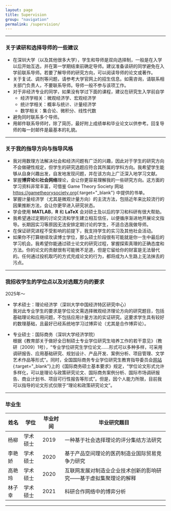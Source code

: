 ```yaml
---
layout: page
title: Supervision
group: "navigation"
permalink: /supervision/
---
```


---
### 关于读研和选择导师的一些建议

* 在深圳大学（以及其他很多大学），学生和导师是双向选择制，一般是在入学以后开始互选，并在第一学期结束前确定导师。建议准备读研的同学避免在入学前联系导师。若要了解导师的研究方向，可以阅读导师的论文或著作。   
* 关于复试、调剂等问题，请参考大学官网上的招生信息。如需咨询，请联系相关部门负责人，不要联系导师。导师一般不参与该项工作。   
* 对于非经济专业的同学，如果没有学过下面的课程，建议在研究生入学前自学   
  - 经济学相关：微观经济学、宏观经济学   
  - 统计学相关：概率与统计、计量经济学   
  - 数学相关：集合论、微积分、线性代数   
* 避免同时联系多个导师。   
* 用邮件联系导师时，除了简历，最好附上成绩单和毕业论文以供参考。回复导师的每一封邮件是最基本的礼貌。   

---
### 关于我的指导方向与指导风格

* 我对用数理方法解决社会和经济问题有广泛的兴趣，因此对于学生的研究方向不会做硬性规定，但学生的研究选题应符合其所属的学科方向。我希望学生能够从自身兴趣出发，自发地发现问题，并在该方向上广泛深入地学习文献。     
* 掌握**博弈论**和**社会网络**理论，会让你更容易理解我的一些研究方向。这方面的学习资料非常丰富，可借鉴 Game Theory Society 网站 <https://gametheorysociety.org>{:target="_blank"} 中提供的书单。   
* 掌握计量经济学（尤其是微观计量方向）的主流方法，包括近年来比较流行的因果推断方法，会让你更早进入研究状态。   
* 学会使用 **MATLAB**，**R** 和 **LaTeX** 会对硕士及以后的学习和科研有很大帮助。
* 我希望通过定期的讨论交流和学生建立相互信任，以便循序渐进地开展论文指导。长期因实习等原因无法安排定期讨论的学生，不适合选我做导师。   
* 在保证研究进程不受影响的前提下，我支持学生的实习及其他社会活动。   
* 如果你不打算继续攻读博士学位，那么硕士阶段很有可能就是你一生中最后的学习机会。我希望你能通过硕士论文的研究过程，掌握探索真理的正确态度和方法。你的论文的贡献很有可能微不足道，但是它留给你的财富是无法替代的。任何通过投机取巧的方式完成论文的行为，都将成为人生路上无法抹去的污点。    

---
### 我招收学生的学位点以及对选题方向的要求

2025年～   
* 学术硕士：理论经济学（深圳大学中国经济特区研究中心）   
  我对此专业学生的要求是学位论文需选择微观经济理论方向的研究题目，包括基础理论和应用问题，不包括应用计量方法的实证研究。这要求学生具有较好的数理基础，且最好已经系统地学习过博弈论（尤其是合作博弈论）。   

* 专业硕士：国际商务（深圳大学经济学院）   
  根据《教育部关于做好全日制硕士专业学位研究生培养工作的若干意见》（教研〔2009〕1号），“专业学位研究生学位论文……形式可以多种多样，可采用调研报告、应用基础研究、规划设计、产品开发、案例分析、项目管理、文学艺术作品等形式”。同时，全国国际商务专业学位研究生教育指导委员会[网站](http://www.chinamib.org/html/2016/jibenyaoqiu_1202/75.html){:target="_blank"}上的《国际商务硕士基本要求》规定，“学位论文形式允许多样化，可以是理论与政策研究论文、国际商务案例分析、国际市场调研报告、商业计划书、项目可行性报告等形式”。但是，因个人能力所限，目前我可以指导的论文形式仅限于“理论和政策研究论文”。   

---
### 毕业生
<table>
  <thead>
    <tr>
      <th>姓名</th>
      <th>学位</th>
      <th>毕业时间</th>
      <th>毕业研究题目</th>
    </tr>
  </thead>
  <tbody>
    <tr>
      <td>杨柳</td>
      <td>学术硕士</td>
      <td>2019</td>
      <td>一种基于社会选择理论的评分集结方法研究</td>
    </tr>
    <tr>
      <td>李艳娇</td>
      <td>学术硕士</td>
      <td>2020</td>
      <td>基于产品空间理论的医药制造业国际贸易竞争力研究</td>
    </tr>
    <tr>
      <td>高艳玲</td>
      <td>学术硕士</td>
      <td>2020</td>
      <td>互联网发展对制造业企业技术创新的影响研究——基于虚拟集聚理论的解释</td>
    </tr>
    <tr>
      <td>林子幸</td>
      <td>学术硕士</td>
      <td>2021</td>
      <td>科研合作网络中的博弈分析</td>
    </tr>
  </tbody>
</table>

---
